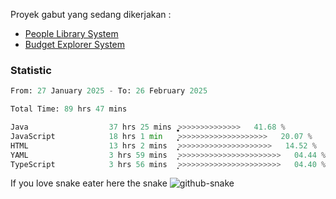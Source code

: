 Proyek gabut yang sedang dikerjakan :
  - [People Library System](https://github.com/putra4648/people-library-system)
  - [Budget Explorer System](https://gitlab.com/gabut1015701/budget-explorer)

### Statistic
<!--START_SECTION:waka-->

```python
From: 27 January 2025 - To: 26 February 2025

Total Time: 89 hrs 47 mins

Java                  37 hrs 25 mins  ͎͎͎͎͎͎͎͎͎͎͚>>>>>>>>>>>>>>   41.68 %
JavaScript            18 hrs 1 min    ͎͎͎͎͎>>>>>>>>>>>>>>>>>>>>   20.07 %
HTML                  13 hrs 2 mins   ͎͎͎̝>>>>>>>>>>>>>>>>>>>>>   14.52 %
YAML                  3 hrs 59 mins   ͎͙>>>>>>>>>>>>>>>>>>>>>>>   04.44 %
TypeScript            3 hrs 56 mins   ͎͙>>>>>>>>>>>>>>>>>>>>>>>   04.40 %
```

<!--END_SECTION:waka-->

If you love snake eater here the snake 
<picture>
  <source media="(prefers-color-scheme: dark)" srcset="https://github.com/pradana4648/pradana4648/blob/c0566a83ca6ea5f2e46bab00e717c4c82b4b5c4c/github-contribution-grid-snake-dark.svg" />
  <source media="(prefers-color-scheme: light)" srcset="https://github.com/pradana4648/pradana4648/blob/c0566a83ca6ea5f2e46bab00e717c4c82b4b5c4c/github-contribution-grid-snake.svg" />
  <img alt="github-snake" src="https://github.com/pradana4648/pradana4648/blob/c0566a83ca6ea5f2e46bab00e717c4c82b4b5c4c/github-contribution-grid-snake.svg" />
</picture>
